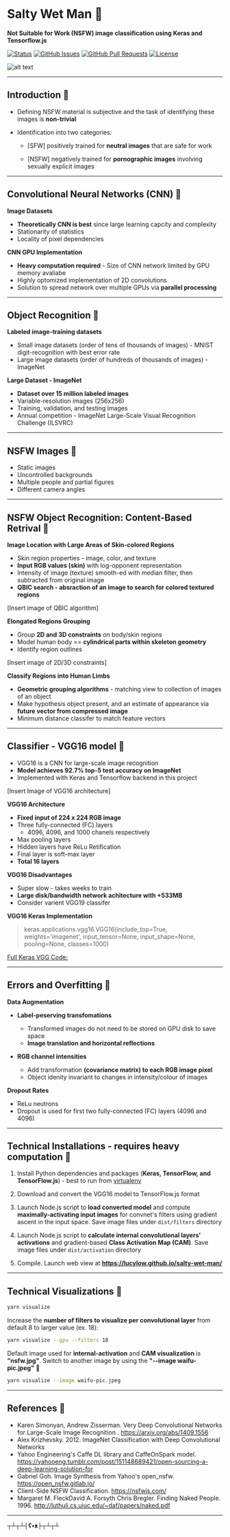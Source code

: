 # Salty Wet Man &#x1F499;

**Not Suitable for Work (NSFW) image classification using Keras and Tensorflow.js**

<div>
  
  [![Status](https://img.shields.io/badge/status-work--in--progress-success.svg)]()
  [![GitHub Issues](https://img.shields.io/github/issues/lucylow/salty-wet-man.svg)](https://github.com/lucylow/salty-wet-man/issues)
  [![GitHub Pull Requests](https://img.shields.io/github/issues-pr/lucylow/salty-wet-man.svg)](https://github.com/lucylow/salty-wet-man/pulls)
  [![License](https://img.shields.io/bower/l/bootstrap)]()

</div>

![alt text](https://github.com/lucylow/salty-wet-man/blob/master/readme-images/salty_wet_man.png)

---
## Introduction &#x1F499; 

* Defining NSFW material is subjective and the task of identifying these images is **non-trivial**
* Identification into two categories:

  * [SFW] positively trained for **neutral images** that are safe for work
  
  * [NSFW] negatively trained for **pornographic images** involving sexually explicit images


---


## Convolutional Neural Networks (CNN) &#x1F499;
  
**Image Datasets**

  * **Theoretically CNN is best** since large learning capcity and complexity
  * Stationarity of statistics
  * Locality of pixel dependencies  


**CNN GPU Implementation**

  * **Heavy computation required** - Size of CNN network limited by GPU memory avaliabe
  * Highly optomized implementation of 2D convolutions
  * Solution to spread network over multiple GPUs via **parallel processing**
  
---

## Object Recognition &#x1F499;

**Labeled image-training datasets**
  
  * Small image datasets (order of tens of thousands of images) -  MNIST digit-recognition with best error rate  
  * Large image datasets (order of hundreds of thousands of images) - ImageNet
 

**Large Dataset - ImageNet**

  * **Dataset over 15 million labeled images**
  * Variable-resolution images (256x256)
  * Training, validation, and testing images
  * Annual competition - ImageNet Large-Scale Visual Recognition Challenge (ILSVRC) 
  

---

## NSFW Images  &#x1F499;

  * Static images
  * Uncontrolled backgrounds
  * Multiple people and partial figures
  * Different camera angles
  
  
---  

## NSFW Object Recognition: Content-Based Retrival &#x1F499;


**Image Location with Large Areas of Skin-colored Regions**

  * Skin region properties - image, color, and texture  
  * **Input RGB values (skin)** with log-opponent representation
  * Intensity of image (texture) smooth-ed with median filter, then subtracted from original image
  * **QBIC search - absraction of an image to search for colored textured regions**

[Insert image of QBIC algorithm]

**Elongated Regions Grouping**

  * Group **2D and 3D constraints** on body/skin regions
  * Model human body == **cylindrical parts within skeleton geometry**
  * Identify region outlines

[Insert image of 2D/3D constraints]


**Classify Regions into Human Limbs**

  * **Geometric grouping algorithms** - matching view to collection of images of an object
  * Make hypothesis object present, and an estimate of appearance via **future vector from compressed image**
  * Minimum distance classifer to match feature vectors


---

## Classifier - VGG16 model &#x1F499;

* VGG16 is a CNN for large-scale image recognition 
* **Model achieves 92.7% top-5 test accuracy on ImageNet**
* Implemented with Keras and Tensorflow backend in this project

[Insert Image of VGG16 architecture]

**VGG16 Architecture**

* **Fixed input of 224 x 224 RGB image**
* Three fully-connected (FC) layers 
  * 4096, 4096, and 1000 chanels respectively
* Max pooling layers
* Hidden layers have ReLu Retification
* Final layer is soft-max layer
* **Total 16 layers**

**VGG16 Disadvantages**

* Super slow - takes weeks to train
* **Large disk/bandwidth network achitecture with +533MB**
* Consider varient VGG19 classifer


**VGG16 Keras Implementation**

> keras.applications.vgg16.VGG16(include_top=True, weights='imagenet', input_tensor=None, input_shape=None, pooling=None, classes=1000)

[Full Keras VGG Code:](https://keras.io/applications/#extract-features-with-vgg16)


---


## Errors and Overfitting &#x1F499;

**Data Augmentation**

  * **Label-peserving transfomations**
    * Transformed images do not need to be stored on GPU disk to save space
    * **Image translation and horizontal reflections**
    
  * **RGB channel intensities**
    * Add transformation **(covariance matrix) to each RGB image pixel**
    * Object idenity invariant to changes in intensity/colour of images
  
**Dropout Rates**

  * ReLu neutrons 
  * Dropout is used for first two fully-connected (FC) layers (4096 and 4096)
  

---

## Technical Installations - requires heavy computation &#x1F499;

1. Install Python dependencies and packages (**Keras, TensorFlow, and TensorFlow.js**) - best to run from [virtualenv](https://virtualenv.pypa.io/en/latest/)
   
2. Download and convert the VGG16 model to TensorFlow.js format

3. Launch Node.js script to **load converted model** and compute **maximally-activating input images** for  convnet's filters using gradient ascent in the input space. Save image files under `dist/filters` directory 
   
4. Launch Node.js script to **calculate internal convolutional layers' activations** and gradient-based **Class Activation Map (CAM)**. Save image files under `dist/activation` directory
   
5. Compile. Launch web view at **https://lucylow.github.io/salty-wet-man/**


---


## Technical Visualizations &#x1F499;


```sh
yarn visualize
```


Increase the **number of filters to visualize per convolutional layer** from default 8 to larger value (ex. 18):


```sh
yarn visualize --gpu --filters 18
```


Default image used for **internal-activation** and **CAM visualization** is **"nsfw.jpg"**. Switch to another image by using the **"--image waifu-pic.jpeg"** 👀


```sh
yarn visualize --image waifu-pic.jpeg
```


---

## References &#x1F499;

* Karen Simonyan, Andrew Zisserman. Very Deep Convolutional Networks for Large-Scale Image Recognition . https://arxiv.org/abs/1409.1556
* Alex Krizhevsky. 2012. ImageNet Classification with Deep Convolutional Networks
* Yahoo Engineering's Caffe DL library and CaffeOnSpark model. https://yahooeng.tumblr.com/post/151148689421/open-sourcing-a-deep-learning-solution-for
* Gabriel Goh. Image Synthesis from Yahoo's open_nsfw. https://open_nsfw.gitlab.io/
* Client-Side NSFW Classification. https://nsfwjs.com/
* Margaret M. FleckDavid A. Forsyth Chris Bregler. Finding Naked People. 1996. http://luthuli.cs.uiuc.edu/~daf/papers/naked.pdf




---


**┬┴┬┴┤ʕ•ᴥ├┬┴┬┴**





